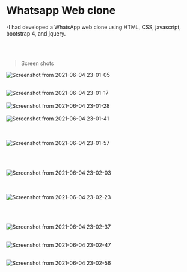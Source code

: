 # Whatsapp Web clone 

-I had developed a WhatsApp web clone using HTML, CSS, javascript, bootstrap 4, and jquery.

<br><br>

>Screen shots

![Screenshot from 2021-06-04 23-01-05](https://user-images.githubusercontent.com/62344675/120841491-2fea2e80-c589-11eb-81a2-c0e42ab21c78.png)
<br><br>


![Screenshot from 2021-06-04 23-01-17](https://user-images.githubusercontent.com/62344675/120841555-442e2b80-c589-11eb-868b-26cf9e098626.png)
<br><br>
![Screenshot from 2021-06-04 23-01-28](https://user-images.githubusercontent.com/62344675/120841566-47c1b280-c589-11eb-8aa0-50091f1ed46d.png)
<br><br>
![Screenshot from 2021-06-04 23-01-41](https://user-images.githubusercontent.com/62344675/120841571-498b7600-c589-11eb-9285-a4bff988f9c8.png)

<br><br>
![Screenshot from 2021-06-04 23-01-57](https://user-images.githubusercontent.com/62344675/120841578-4abca300-c589-11eb-8320-7a43399b1703.png)

<br><br>

![Screenshot from 2021-06-04 23-02-03](https://user-images.githubusercontent.com/62344675/120841581-4bedd000-c589-11eb-87ae-7421dc64c526.png)

<br><br>
![Screenshot from 2021-06-04 23-02-23](https://user-images.githubusercontent.com/62344675/120841586-4d1efd00-c589-11eb-946e-f9c8a7f5cc42.png)

<br><br>

![Screenshot from 2021-06-04 23-02-37](https://user-images.githubusercontent.com/62344675/120841588-4db79380-c589-11eb-9f2d-f7881d441052.png)
<br><br>

![Screenshot from 2021-06-04 23-02-47](https://user-images.githubusercontent.com/62344675/120841591-4ee8c080-c589-11eb-81e7-1aac8542f145.png)
<br><br>

![Screenshot from 2021-06-04 23-02-56](https://user-images.githubusercontent.com/62344675/120841596-4f815700-c589-11eb-8352-9f8cf78b8ccb.png)
